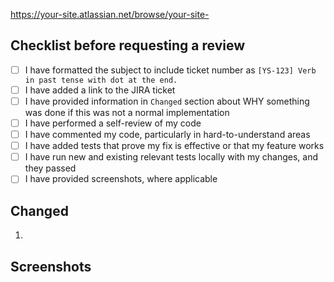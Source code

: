 https://your-site.atlassian.net/browse/your-site-<NUMBER>

## Checklist before requesting a review

- [ ] I have formatted the subject to include ticket number as `[YS-123] Verb in past tense with dot at the end.`
- [ ] I have added a link to the JIRA ticket
- [ ] I have provided information in `Changed` section about WHY something was done if this was not a normal implementation
- [ ] I have performed a self-review of my code
- [ ] I have commented my code, particularly in hard-to-understand areas
- [ ] I have added tests that prove my fix is effective or that my feature works
- [ ] I have run new and existing relevant tests locally with my changes, and they passed
- [ ] I have provided screenshots, where applicable

## Changed
1.

## Screenshots
